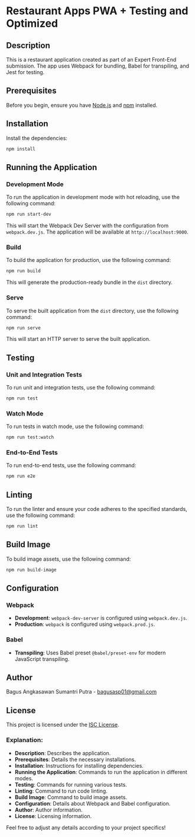 
# Restaurant Apps PWA + Testing and Optimized

## Description
This is a restaurant application created as part of an Expert Front-End submission. The app uses Webpack for bundling, Babel for transpiling, and Jest for testing.

## Prerequisites
Before you begin, ensure you have [Node.js](https://nodejs.org/) and [npm](https://www.npmjs.com/) installed.

## Installation
Install the dependencies:
   ```bash
   npm install
   ```

## Running the Application

### Development Mode
To run the application in development mode with hot reloading, use the following command:
```bash
npm run start-dev
```
This will start the Webpack Dev Server with the configuration from `webpack.dev.js`. The application will be available at `http://localhost:9000`.

### Build
To build the application for production, use the following command:
```bash
npm run build
```
This will generate the production-ready bundle in the `dist` directory.

### Serve
To serve the built application from the `dist` directory, use the following command:
```bash
npm run serve
```
This will start an HTTP server to serve the built application.

## Testing

### Unit and Integration Tests
To run unit and integration tests, use the following command:
```bash
npm run test
```

### Watch Mode
To run tests in watch mode, use the following command:
```bash
npm run test:watch
```

### End-to-End Tests
To run end-to-end tests, use the following command:
```bash
npm run e2e
```

## Linting
To run the linter and ensure your code adheres to the specified standards, use the following command:
```bash
npm run lint
```

## Build Image
To build image assets, use the following command:
```bash
npm run build-image
```

## Configuration

### Webpack
- **Development**: `webpack-dev-server` is configured using `webpack.dev.js`.
- **Production**: `webpack` is configured using `webpack.prod.js`.

### Babel
- **Transpiling**: Uses Babel preset `@babel/preset-env` for modern JavaScript transpiling.

## Author
Bagus Angkasawan Sumantri Putra - [bagusasp01@gmail.com](mailto:bagusasp01@gmail.com)

## License
This project is licensed under the [ISC License](LICENSE).

### Explanation:

- **Description**: Describes the application.
- **Prerequisites**: Details the necessary installations.
- **Installation**: Instructions for installing dependencies.
- **Running the Application**: Commands to run the application in different modes.
- **Testing**: Commands for running various tests.
- **Linting**: Command to run code linting.
- **Build Image**: Command to build image assets.
- **Configuration**: Details about Webpack and Babel configuration.
- **Author**: Author information.
- **License**: Licensing information.

Feel free to adjust any details according to your project specifics!

